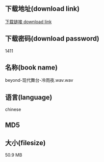 ## 下载地址(download link)
[下载链接 download link](https://voluble-croquembouche-d321dc.netlify.app/?s=beyond-%E7%8E%B0%E4%BB%A3%E8%88%9E%E5%8F%B0-%E5%86%B7%E9%9B%A8%E5%A4%9C.wav)

## 下载密码(download password)
1411

## 名称(book name)
beyond-现代舞台-冷雨夜.wav.wav

## 语言(language)
chinese

## MD5


## 大小(filesize)
50.9 MB
